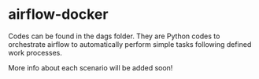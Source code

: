 # airflow-docker
Codes can be found in the dags folder. They are Python codes to orchestrate airflow to automatically perform simple tasks following defined work processes.

More info about each scenario will be added soon!
